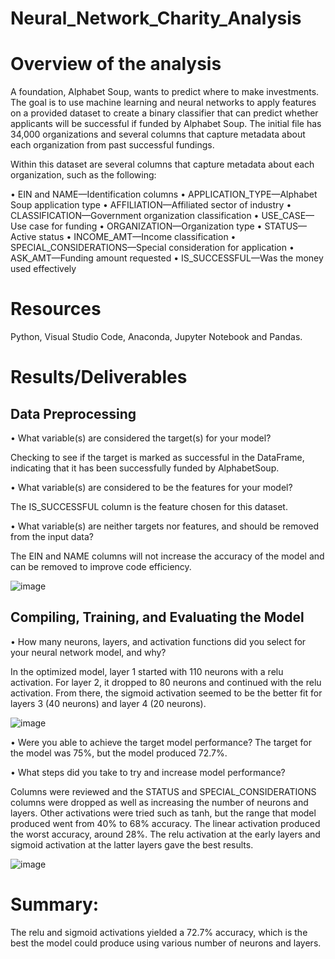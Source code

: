 # Neural_Network_Charity_Analysis

# Overview of the analysis


A foundation, Alphabet Soup, wants to predict where to make investments. The goal is to use machine learning and neural networks to apply features on a provided dataset to create a binary classifier that can predict whether applicants will be successful if funded by Alphabet Soup. The initial file has 34,000 organizations and several columns that capture metadata about each organization from past successful fundings.

 Within this dataset are several columns that capture metadata about each organization, such as the following:
 
•	EIN and NAME—Identification columns
•	APPLICATION_TYPE—Alphabet Soup application type
•	AFFILIATION—Affiliated sector of industry
•	CLASSIFICATION—Government organization classification
•	USE_CASE—Use case for funding
•	ORGANIZATION—Organization type
•	STATUS—Active status
•	INCOME_AMT—Income classification
•	SPECIAL_CONSIDERATIONS—Special consideration for application
•	ASK_AMT—Funding amount requested
•	IS_SUCCESSFUL—Was the money used effectively


# Resources
Python, Visual Studio Code, Anaconda, Jupyter Notebook and Pandas.


# Results/Deliverables


## Data Preprocessing

•	What variable(s) are considered the target(s) for your model?

Checking to see if the target is marked as successful in the DataFrame, indicating that it has been successfully funded by AlphabetSoup.


•	What variable(s) are considered to be the features for your model?

The IS_SUCCESSFUL column is the feature chosen for this dataset.


•	What variable(s) are neither targets nor features, and should be removed from the input data?

The EIN and NAME columns will not increase the accuracy of the model and can be removed to improve code efficiency.

 
 ![image](https://user-images.githubusercontent.com/96086671/181934042-1c7a0a5b-37ae-4e72-bf93-874da953ab47.png)

 
## Compiling, Training, and Evaluating the Model


•	How many neurons, layers, and activation functions did you select for your neural network model, and why?

In the optimized model, layer 1 started with 110 neurons with a relu activation. For layer 2, it dropped to 80 neurons and continued with the relu activation. From there, the sigmoid activation seemed to be the better fit for layers 3 (40 neurons) and layer 4 (20 neurons).



![image](https://user-images.githubusercontent.com/96086671/181934060-1f71a412-f146-4dd1-bb76-81898cea318f.png)

 
•	Were you able to achieve the target model performance?
The target for the model was 75%, but the model produced 72.7%.

•	What steps did you take to try and increase model performance?

Columns were reviewed and the STATUS and SPECIAL_CONSIDERATIONS columns were dropped as well as increasing the number of neurons and layers. Other activations were tried such as tanh, but the range that model produced went from 40% to 68% accuracy. The linear activation produced the worst accuracy, around 28%. The relu activation at the early layers and sigmoid activation at the latter layers gave the best results.


![image](https://user-images.githubusercontent.com/96086671/181934071-6afd6916-cf9d-4372-9f13-0eb1eb186b59.png)

 
# Summary:

The relu and sigmoid activations yielded a 72.7% accuracy, which is the best the model could produce using various number of neurons and layers.
